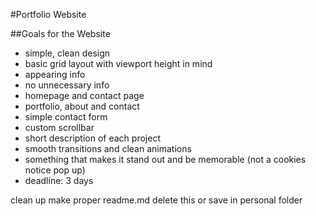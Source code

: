#Portfolio Website

##Goals for the Website
- simple, clean design
- basic grid layout with viewport height in mind
- appearing info
- no unnecessary info
- homepage and contact page
- portfolio, about and contact
- simple contact form
- custom scrollbar
- short description of each project
- smooth transitions and clean animations
- something that makes it stand out and be memorable (not a cookies notice pop up)
- deadline: 3 days



clean up
make proper readme.md
delete this or save in personal folder
